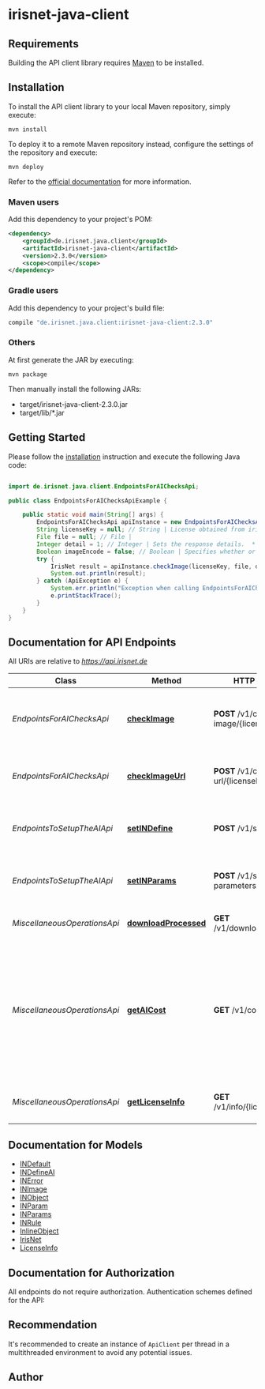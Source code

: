 # irisnet-java-client

## Requirements

Building the API client library requires [Maven](https://maven.apache.org/) to be installed.

## Installation

To install the API client library to your local Maven repository, simply execute:

```shell
mvn install
```

To deploy it to a remote Maven repository instead, configure the settings of the repository and execute:

```shell
mvn deploy
```

Refer to the [official documentation](https://maven.apache.org/plugins/maven-deploy-plugin/usage.html) for more information.

### Maven users

Add this dependency to your project's POM:

```xml
<dependency>
    <groupId>de.irisnet.java.client</groupId>
    <artifactId>irisnet-java-client</artifactId>
    <version>2.3.0</version>
    <scope>compile</scope>
</dependency>
```

### Gradle users

Add this dependency to your project's build file:

```groovy
compile "de.irisnet.java.client:irisnet-java-client:2.3.0"
```

### Others

At first generate the JAR by executing:

    mvn package

Then manually install the following JARs:

- target/irisnet-java-client-2.3.0.jar
- target/lib/*.jar

## Getting Started

Please follow the [installation](#installation) instruction and execute the following Java code:

```java

import de.irisnet.java.client.EndpointsForAIChecksApi;

public class EndpointsForAIChecksApiExample {

    public static void main(String[] args) {
        EndpointsForAIChecksApi apiInstance = new EndpointsForAIChecksApi();
        String licenseKey = null; // String | License obtained from irisnet.de shop.
        File file = null; // File | 
        Integer detail = 1; // Integer | Sets the response details.  * _1_ - The response body informs you if the image is ok or not ok (better API performance) * _2_ - In addition the response body lists all broken rules. * _3_ - In addition to the first two options, this will show all objects with positional information.
        Boolean imageEncode = false; // Boolean | Specifies whether or not to draw an output image that can be downloaded afterwards.
        try {
            IrisNet result = apiInstance.checkImage(licenseKey, file, detail, imageEncode);
            System.out.println(result);
        } catch (ApiException e) {
            System.err.println("Exception when calling EndpointsForAIChecksApi#checkImage");
            e.printStackTrace();
        }
    }
}

```

## Documentation for API Endpoints

All URIs are relative to *https://api.irisnet.de*

Class | Method | HTTP request | Description
------------ | ------------- | ------------- | -------------
*EndpointsForAIChecksApi* | [**checkImage**](docs/EndpointsForAIChecksApi.md#checkImage) | **POST** /v1/check-image/{licenseKey} | Upload and check image against previously chosen configuration.
*EndpointsForAIChecksApi* | [**checkImageUrl**](docs/EndpointsForAIChecksApi.md#checkImageUrl) | **POST** /v1/check-url/{licenseKey} | Check image url against previously chosen configuration.
*EndpointsToSetupTheAIApi* | [**setINDefine**](docs/EndpointsToSetupTheAIApi.md#setINDefine) | **POST** /v1/set-definition | Set definitions via pre-defined prototypes.
*EndpointsToSetupTheAIApi* | [**setINParams**](docs/EndpointsToSetupTheAIApi.md#setINParams) | **POST** /v1/set-parameters | Set the behaviour parameters for one object class.
*MiscellaneousOperationsApi* | [**downloadProcessed**](docs/MiscellaneousOperationsApi.md#downloadProcessed) | **GET** /v1/download/{filename} | Get the resulting media file.
*MiscellaneousOperationsApi* | [**getAICost**](docs/MiscellaneousOperationsApi.md#getAICost) | **GET** /v1/cost | Get the cost per image check of the previously set parameters. The cost of the configuration is subtracted from the license key during each check.
*MiscellaneousOperationsApi* | [**getLicenseInfo**](docs/MiscellaneousOperationsApi.md#getLicenseInfo) | **GET** /v1/info/{licenseKey} | Get information from given license key.


## Documentation for Models

 - [INDefault](docs/INDefault.md)
 - [INDefineAI](docs/INDefineAI.md)
 - [INError](docs/INError.md)
 - [INImage](docs/INImage.md)
 - [INObject](docs/INObject.md)
 - [INParam](docs/INParam.md)
 - [INParams](docs/INParams.md)
 - [INRule](docs/INRule.md)
 - [InlineObject](docs/InlineObject.md)
 - [IrisNet](docs/IrisNet.md)
 - [LicenseInfo](docs/LicenseInfo.md)


## Documentation for Authorization

All endpoints do not require authorization.
Authentication schemes defined for the API:

## Recommendation

It's recommended to create an instance of `ApiClient` per thread in a multithreaded environment to avoid any potential issues.

## Author



